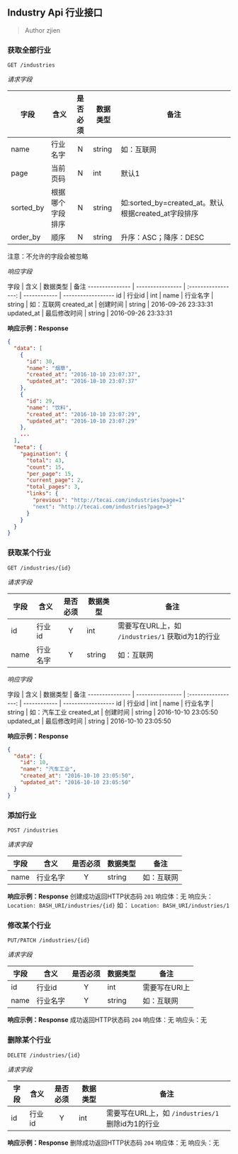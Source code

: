 ## Industry Api 行业接口

> Author zjien


### 获取全部行业
`GET /industries`

_请求字段_

字段 | 含义 | 是否必须 | 数据类型 | 备注
------------- | ---------------- | :-----------------: | ------------ | ------------------
name | 行业名字 | N | string | 如：互联网
page | 当前页码 | N | int | 默认1
sorted_by | 根据哪个字段排序 | N | string | 如:sorted_by=created_at。默认根据created_at字段排序
order_by | 顺序 | N | string | 升序：ASC；降序：DESC
注意：不允许的字段会被忽略

_响应字段_

字段 | 含义 | 数据类型 | 备注
--------------- | ---------------- | :-----------------: | ------------ | ------------------
id | 行业id | int |
name | 行业名字 | string | 如：互联网 
created_at | 创建时间 | string | 2016-09-26 23:33:31
updated_at | 最后修改时间 | string | 2016-09-26 23:33:31

**响应示例：Response**
```json
{
  "data": [
    {
      "id": 30,
      "name": "烟草",
      "created_at": "2016-10-10 23:07:37",
      "updated_at": "2016-10-10 23:07:37"
    },
    {
      "id": 29,
      "name": "饮料",
      "created_at": "2016-10-10 23:07:29",
      "updated_at": "2016-10-10 23:07:29"
    },
    ...
  ],
  "meta": {
    "pagination": {
      "total": 43,
      "count": 15,
      "per_page": 15,
      "current_page": 2,
      "total_pages": 3,
      "links": {
        "previous": "http://tecai.com/industries?page=1"
        "next": "http://tecai.com/industries?page=3"
      }
    }
  }
}
```


### 获取某个行业
`GET /industries/{id}`

_请求字段_

字段 | 含义 | 是否必须 | 数据类型 | 备注
------------- | ---------------- | :-----------------: | ------------ | ------------------
id | 行业id | Y | int | 需要写在URL上，如 `/industries/1` 获取id为1的行业
name | 行业名字 | Y | string | 如：互联网

_响应字段_

字段 | 含义 | 数据类型 | 备注
--------------- | ---------------- | :-----------------: | ------------ | ------------------
id | 行业id | int |
name | 行业名字 | string | 如：汽车工业 
created_at | 创建时间 | string | 2016-10-10 23:05:50
updated_at | 最后修改时间 | string | 2016-10-10 23:05:50

**响应示例：Response**
```json
{
  "data": {
    "id": 10,
    "name": "汽车工业",
    "created_at": "2016-10-10 23:05:50",
    "updated_at": "2016-10-10 23:05:50"
  }
}
```


### 添加行业
`POST /industries`

_请求字段_

字段 | 含义 | 是否必须 | 数据类型 | 备注
------------- | ---------------- | :-----------------: | ------------ | ------------------
name | 行业名字 | Y | string | 如：互联网

**响应示例：Response**
创建成功返回HTTP状态码 `201`
响应体：无
响应头：
`Location: BASH_URI/industries/{id}` 如： `Location: BASH_URI/industries/1`


### 修改某个行业
`PUT/PATCH /industries/{id}`

_请求字段_

字段 | 含义 | 是否必须 | 数据类型 | 备注
------------- | ---------------- | :-----------------: | ------------ | ------------------
id | 行业id | Y | int | 需要写在URI上
name | 行业名字 | Y | string | 如：互联网

**响应示例：Response**
成功返回HTTP状态码 `204`
响应体：无
响应头：无


### 删除某个行业
`DELETE /industries/{id}`

_请求字段_

字段 | 含义 | 是否必须 | 数据类型 | 备注
------------- | ---------------- | :-----------------: | ------------ | ------------------
id | 行业id | Y | int | 需要写在URL上，如 `/industries/1` 删除id为1的行业

**响应示例：Response**
删除成功返回HTTP状态码 `204`
响应体：无
响应头：无
